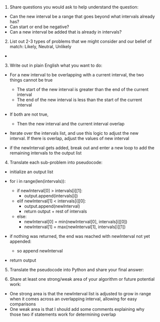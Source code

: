 1. Share questions you would ask to help understand the question:
- Can the new interval be a range that goes beyond what intervals already has?
- Can start or end be negative?
- Can a new interval be added that is already in intervals?

2. List out 2-3 types of problems that we might consider and our belief of match: Likely, Neutral, Unlikely
- 

3. Write out in plain English what you want to do: 
- For a new interval to be overlapping with a current interval, the two things cannot be true
    - The start of the new interval is greater than the end of the current interval
    - The end of the new interval is less than the start of the current interval
- If both are not true,
    - Then the new interval and the current interval overlap

- Iterate over the intervals list, and use this logic to adjust the new interval. If there is overlap, adjust the values of new interval

- if the newInterval gets added, break out and enter a new loop to add the remaining intervals to the output list

4. Translate each sub-problem into pseudocode:
- initialize an output list

- for i in range(len(intervals)):
    - if newInterval[0] > intervals[i][1]:
        - output.append(intervals[i])
    - elif newInterval[1] < intervals[i][0]:
        - output.append(newInterval)
        - return output + rest of intervals
    - else:
        - newInterval[0] = min(newInterval[0], intervals[i][0])
        - newInterval[1] = max(newInterval[1], intervals[i][1])
    
- if nothing was returned, the end was reached with newInterval not yet appended:
    - so append newInterval

- return output

5. Translate the pseudocode into Python and share your final answer:
  <!-- class Solution:
    def insert(self, intervals: List[List[int]], newInterval: List[int]) -> List[List[int]]:
        output = []

        for i in range(len(intervals)):
            currInterval = intervals[i]

            if newInterval[0] > currInterval[1]:
                output.append(currInterval)
            elif newInterval[1] < currInterval[0]:
                output.append(newInterval)
                return output + intervals[i:]
            else:
                newInterval[0] = min(newInterval[0], currInterval[0])
                newInterval[1] = max(newInterval[1], currInterval[1])

        output.append(newInterval)
        
        return output -->

6. Share at least one strong/weak area of your algorithm or future potential work:
- One strong area is that the newInterval list is adjusted to grow in range when it comes across an overlapping interval, allowing for easy comparisons
- One weak area is that I should add some comments explaining why those two if statements work for determining overlap